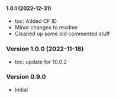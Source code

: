 #### 1.0.1 (2022-12-31)
- toc: Added CF ID 
- Minor changes to readme
- Cleaned up some old commented stuff

### Version 1.0.0 (2022-11-18)
- toc: update for 10.0.2

### Version 0.9.0
- Initial

